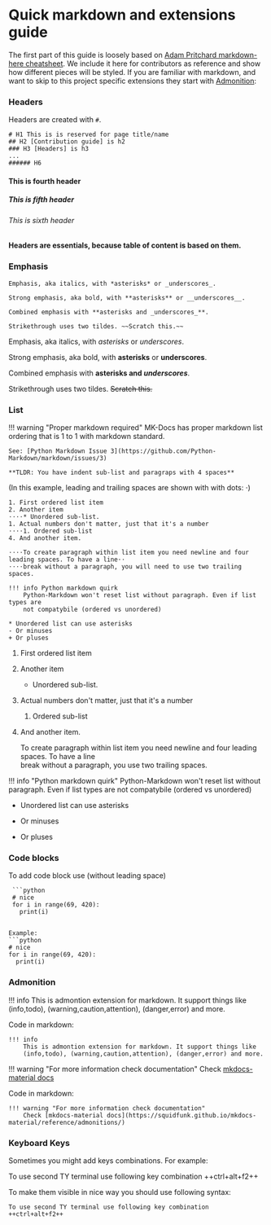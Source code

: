 # Quick markdown and extensions guide

The first part of this guide is loosely based on [Adam Pritchard markdown-here
cheatsheet](https://github.com/adam-p/markdown-here/wiki/Markdown-Cheatsheet).
We include it here for contributors as reference and show how different pieces
will be styled. If you are familiar with markdown, and want to skip to this
project specific extensions they start with [Admonition](#admonition):

### Headers
Headers are created with `#`.
```
# H1 This is is reserved for page title/name
## H2 [Contribution guide] is h2
### H3 [Headers] is h3
...
###### H6
```
#### This is fourth header
##### This is fifth header
###### This is sixth header

**Headers are essentials, because table of content is based on them.**

### Emphasis
```
Emphasis, aka italics, with *asterisks* or _underscores_. 

Strong emphasis, aka bold, with **asterisks** or __underscores__.

Combined emphasis with **asterisks and _underscores_**.

Strikethrough uses two tildes. ~~Scratch this.~~
```
Emphasis, aka italics, with *asterisks* or _underscores_.

Strong emphasis, aka bold, with **asterisks** or __underscores__.

Combined emphasis with **asterisks and _underscores_**.

Strikethrough uses two tildes. ~~Scratch this.~~

### List

!!! warning "Proper markdown required"
    MK-Docs has proper markdown list ordering that is 1 to 1 with markdown standard.

    See: [Python Markdown Issue 3](https://github.com/Python-Markdown/markdown/issues/3)
    
    **TLDR: You have indent sub-list and paragraps with 4 spaces**

(In this example, leading and trailing spaces are shown with with dots: ⋅)
```
1. First ordered list item
2. Another item
⋅⋅⋅⋅* Unordered sub-list. 
1. Actual numbers don't matter, just that it's a number
⋅⋅⋅⋅1. Ordered sub-list
4. And another item.

⋅⋅⋅⋅To create paragraph within list item you need newline and four leading spaces. To have a line⋅⋅
⋅⋅⋅⋅break without a paragraph, you will need to use two trailing spaces.

!!! info Python markdown quirk
    Python-Markdown won't reset list without paragraph. Even if list types are
    not compatybile (ordered vs unordered)

* Unordered list can use asterisks
- Or minuses
+ Or pluses
```

1. First ordered list item
2. Another item
    * Unordered sub-list. 
1. Actual numbers don't matter, just that it's a number
    1. Ordered sub-list
4. And another item.

    To create paragraph within list item you need newline and four leading spaces. To have a line  
    break without a paragraph, you use two trailing spaces.

!!! info "Python markdown quirk"
    Python-Markdown won't reset list without paragraph. Even if list types are
    not compatybile (ordered vs unordered)

* Unordered list can use asterisks
- Or minuses
+ Or pluses

### Code blocks

To add code block use (without leading space)
```
 ```python
 # nice
 for i in range(69, 420):
   print(i)
 ```
```

Example:
```python
# nice
for i in range(69, 420):
  print(i)
```

### Admonition 

!!! info
    This is admontion extension for markdown. It support things like
    (info,todo), (warning,caution,attention), (danger,error) and more.

Code in markdown:

```
!!! info
    This is admontion extension for markdown. It support things like
    (info,todo), (warning,caution,attention), (danger,error) and more.
```
!!! warning "For more information check documentation"
    Check [mkdocs-material docs](https://squidfunk.github.io/mkdocs-material/reference/admonitions/)

Code in markdown:
```
!!! warning "For more information check documentation"
    Check [mkdocs-material docs](https://squidfunk.github.io/mkdocs-material/reference/admonitions/)
```

### Keyboard Keys

Sometimes you might add keys combinations. For example:


To use second TY terminal use following key combination ++ctrl+alt+f2++

To make them visible in nice way you should use following syntax:
```
To use second TY terminal use following key combination ++ctrl+alt+f2++
```
